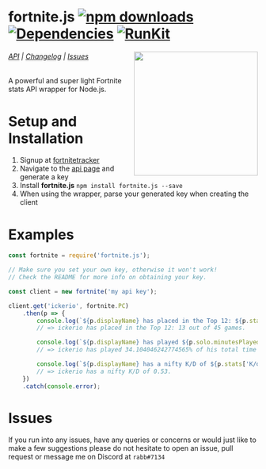 # fortnite.js [![npm downloads](https://img.shields.io/npm/dt/fortnite.js.svg?maxAge=3600)](https://www.npmjs.com/package/fortnite.js) [![Dependencies](https://img.shields.io/david/ickerio/fortnite.js.svg?maxAge=3600)](https://david-dm.org/ickerio/fortnite.js) [![RunKit](https://badge.runkitcdn.com/fortnite.js.svg)](https://npm.runkit.com/fortnite.js)

<img src="https://user-images.githubusercontent.com/14541442/34761296-23fa9616-f61e-11e7-8530-e6af77046e99.png" width="250" align="right">

###### [API](docs/api.md) | [Changelog](docs/changelog.md) | [Issues](#issues)

A powerful and super light Fortnite stats API wrapper for Node.js.
 
# Setup and Installation
1. Signup at [fortnitetracker](https://fortnitetracker.com/)
2. Navigate to the [api page](https://fortnitetracker.com/site-api) and generate a key
3. Install **fortnite.js** `npm install fortnite.js --save`
4. When using the wrapper, parse your generated key when creating the client


# Examples
```js
const fortnite = require('fortnite.js');

// Make sure you set your own key, otherwise it won't work!
// Check the README for more info on obtaining your key.

const client = new fortnite('my api key');

client.get('ickerio', fortnite.PC)
    .then(p => {
        console.log(`${p.displayName} has placed in the Top 12: ${p.stats['Top 12s']} out of ${p.stats['Matches Played']} games.`);
        // => ickerio has placed in the Top 12: 13 out of 45 games.

        console.log(`${p.displayName} has played ${p.solo.minutesPlayed.valueInt / (p.solo.minutesPlayed.valueInt + p.duo.minutesPlayed.valueInt + p.squad.minutesPlayed.valueInt) * 100}% of his total time (${p.stats['Time Played']}) in solo.`);
        // => ickerio has played 34.104046242774565% of his total time (5h 46m ) in solo.

        console.log(`${p.displayName} has a nifty K/D of ${p.stats['K/d']}.`);
        // => ickerio has a nifty K/D of 0.53.
    })
    .catch(console.error);
```

# Issues
If you run into any issues, have any queries or concerns or would just like to make a few suggestions please do not hesitate to open an issue, pull request or message me on Discord at `rabb#7134`